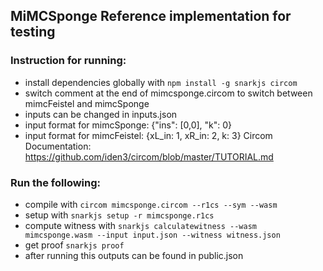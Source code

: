 ## MiMCSponge Reference implementation for testing
### Instruction for running:
- install dependencies globally with ```npm install -g snarkjs circom```
- switch comment at the end of mimcsponge.circom to switch between mimcFeistel and mimcSponge
- inputs can be changed in inputs.json
- input format for mimcSponge: {"ins": [0,0], "k": 0}
- input format for mimcFeistel: {xL_in: 1, xR_in: 2, k: 3}
Circom Documentation: https://github.com/iden3/circom/blob/master/TUTORIAL.md
### Run the following:
- compile with ```circom mimcsponge.circom --r1cs --sym --wasm```
- setup with ```snarkjs setup -r mimcsponge.r1cs```
- compute witness with ```snarkjs calculatewitness --wasm mimcsponge.wasm --input input.json --witness witness.json```
- get proof ```snarkjs proof```
- after running this outputs can be found in public.json
